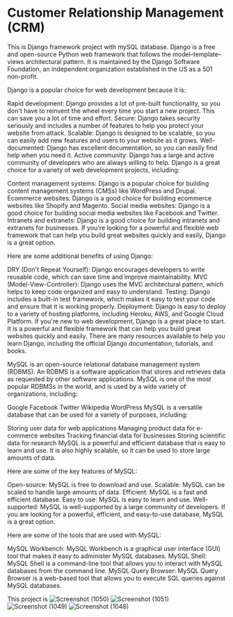 # Customer Relationship Management (CRM)
This is Django framework project with mySQL database.
Django is a free and open-source Python web framework that follows the model–template–views architectural pattern. It is maintained by the Django Software Foundation, an independent organization established in the US as a 501 non-profit.

Django is a popular choice for web development because it is:

Rapid development: Django provides a lot of pre-built functionality, so you don't have to reinvent the wheel every time you start a new project. This can save you a lot of time and effort.
Secure: Django takes security seriously and includes a number of features to help you protect your website from attack.
Scalable: Django is designed to be scalable, so you can easily add new features and users to your website as it grows.
Well-documented: Django has excellent documentation, so you can easily find help when you need it.
Active community: Django has a large and active community of developers who are always willing to help.
Django is a great choice for a variety of web development projects, including:

Content management systems: Django is a popular choice for building content management systems (CMSs) like WordPress and Drupal.
Ecommerce websites: Django is a good choice for building ecommerce websites like Shopify and Magento.
Social media websites: Django is a good choice for building social media websites like Facebook and Twitter.
Intranets and extranets: Django is a good choice for building intranets and extranets for businesses.
If you're looking for a powerful and flexible web framework that can help you build great websites quickly and easily, Django is a great option.

Here are some additional benefits of using Django:

DRY (Don't Repeat Yourself): Django encourages developers to write reusable code, which can save time and improve maintainability.
MVC (Model-View-Controller): Django uses the MVC architectural pattern, which helps to keep code organized and easy to understand.
Testing: Django includes a built-in test framework, which makes it easy to test your code and ensure that it is working properly.
Deployment: Django is easy to deploy to a variety of hosting platforms, including Heroku, AWS, and Google Cloud Platform.
If you're new to web development, Django is a great place to start. It is a powerful and flexible framework that can help you build great websites quickly and easily. There are many resources available to help you learn Django, including the official Django documentation, tutorials, and books.


MySQL is an open-source relational database management system (RDBMS). An RDBMS is a software application that stores and retrieves data as requested by other software applications. MySQL is one of the most popular RDBMSs in the world, and is used by a wide variety of organizations, including:

Google
Facebook
Twitter
Wikipedia
WordPress
MySQL is a versatile database that can be used for a variety of purposes, including:

Storing user data for web applications
Managing product data for e-commerce websites
Tracking financial data for businesses
Storing scientific data for research
MySQL is a powerful and efficient database that is easy to learn and use. It is also highly scalable, so it can be used to store large amounts of data.

Here are some of the key features of MySQL:

Open-source: MySQL is free to download and use.
Scalable: MySQL can be scaled to handle large amounts of data.
Efficient: MySQL is a fast and efficient database.
Easy to use: MySQL is easy to learn and use.
Well-supported: MySQL is well-supported by a large community of developers.
If you are looking for a powerful, efficient, and easy-to-use database, MySQL is a great option.

Here are some of the tools that are used with MySQL:

MySQL Workbench: MySQL Workbench is a graphical user interface (GUI) tool that makes it easy to administer MySQL databases.
MySQL Shell: MySQL Shell is a command-line tool that allows you to interact with MySQL databases from the command line.
MySQL Query Browser: MySQL Query Browser is a web-based tool that allows you to execute SQL queries against MySQL databases.

This project is 
![Screenshot (1050)](https://github.com/Pksinha12/CRM/assets/73887459/02303f6b-8e6c-4cc7-885e-a360741f1b78)
![Screenshot (1051)](https://github.com/Pksinha12/CRM/assets/73887459/1230308f-91c0-4309-aa47-6c8fb4902888)
![Screenshot (1049)](https://github.com/Pksinha12/CRM/assets/73887459/9867b9c9-6451-41a1-8009-72ca13c97b27)
![Screenshot (1048)](https://github.com/Pksinha12/CRM/assets/73887459/3614f8b8-d9d0-4407-905c-8c8999664956)
